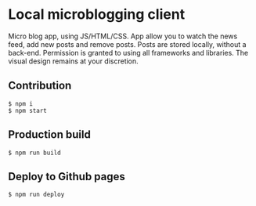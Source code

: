 # Local microblogging client

Micro blog app, using JS/HTML/CSS. App allow you to watch the news feed, add new posts and remove posts. Posts are stored locally, without a back-end. Permission is granted to using all frameworks and libraries. The visual design remains at your discretion.

## Contribution

    $ npm i
    $ npm start

## Production build

    $ npm run build

## Deploy to Github pages

    $ npm run deploy
